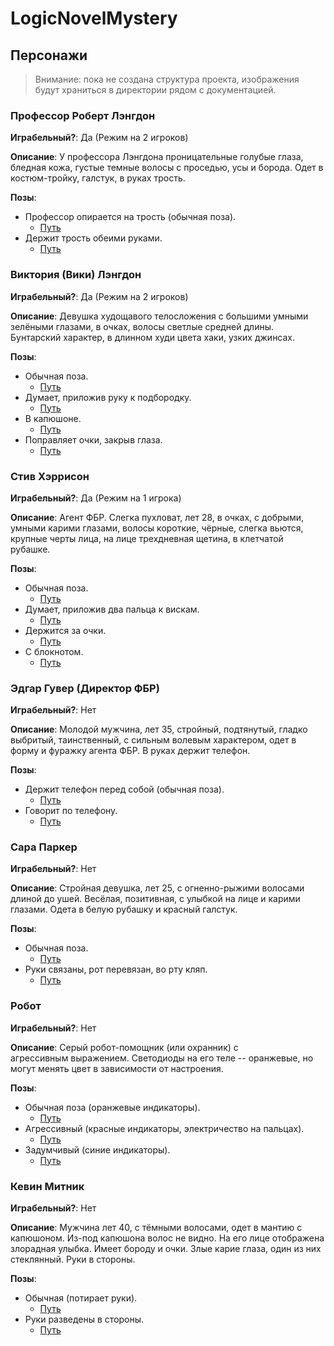 # LogicNovelMystery

## Персонажи

> Внимание: пока не создана структура проекта, изображения будут храниться в директории рядом с документацией.

### Профессор Роберт Лэнгдон

**Играбельный?**: Да (Режим на 2 игроков)

**Описание**: У профессора Лэнгдона проницательные голубые глаза, бледная кожа, густые темные волосы с проседью, усы и борода. Одет в костюм-тройку, галстук, в руках трость.

**Позы**:
- Профессор опирается на трость (обычная поза).
  - [Путь](./images/sprites/professor_idle.webp)
- Держит трость обеими руками.
  - [Путь](./images/sprites/professor_hold_cane.webp)

### Виктория (Вики) Лэнгдон

**Играбельный?**: Да (Режим на 2 игроков)

**Описание**: Девушка худощавого телосложения с большими умными зелёными глазами, в очках, волосы светлые средней длины. Бунтарский характер, в длинном худи цвета хаки, узких джинсах.

**Позы**:
- Обычная поза.
  - [Путь](./images/sprites/vicky_idle.webp)
- Думает, приложив руку к подбородку.
  - [Путь](./images/sprites/vicky_think.webp)
- В капюшоне.
  - [Путь](./images/sprites/vicky_hood.webp)
- Поправляет очки, закрыв глаза.
  - [Путь](./images/sprites/vicky_adjust_glasses.webp)

### Стив Хэррисон

**Играбельный?**: Да (Режим на 1 игрока)

**Описание**: Агент ФБР. Слегка пухловат, лет 28, в очках, с добрыми, умными карими глазами, волосы короткие, чёрные, слегка вьются, крупные черты лица, на лице трехдневная щетина, в клетчатой рубашке.

**Позы**:
- Обычная поза.
  - [Путь](./images/sprites/steve_idle.webp)
- Думает, приложив два пальца к вискам.
  - [Путь](./images/sprites/steve_think.webp)
- Держится за очки.
  - [Путь](./images/sprites/steve_hold_glasses.webp)
- С блокнотом.
  - [Путь](./images/sprites/steve_hold_notebook.webp)
  
### Эдгар Гувер (Директор ФБР)

**Играбельный?**: Нет

**Описание**: Молодой мужчина, лет 35, стройный, подтянутый, гладко выбритый, таинственный, с сильным волевым характером, одет в форму и фуражку агента ФБР. В руках держит телефон.

**Позы**:
- Держит телефон перед собой (обычная поза).
  - [Путь](./images/sprites/fbi_idle.webp)
- Говорит по телефону.
  - [Путь](./images/sprites/fbi_phone.webp)

### Сара Паркер

**Играбельный?**: Нет

**Описание**: Стройная девушка, лет 25, с огненно-рыжими волосами длиной до ушей. Весёлая, позитивная, с улыбкой на лице и карими глазами. Одета в белую рубашку и красный галстук.

**Позы**:
- Обычная поза.
  - [Путь](./images/sprites/sarah_idle.webp)
- Руки связаны, рот перевязан, во рту кляп.
  - [Путь](./images/sprites/sarah_hostage.webp)

### Робот

**Играбельный?**: Нет

**Описание**: Серый робот-помощник (или охранник) с агрессивным выражением. Светодиоды на его теле -- оранжевые, но могут менять цвет в зависимости от настроения.

**Позы**:
- Обычная поза (оранжевые индикаторы).
  - [Путь](./images/sprites/guard_idle.webp)
- Агрессивный (красные индикаторы, электричество на пальцах).
  - [Путь](./images/sprites/guard_angry.webp)
- Задумчивый (синие индикаторы).
  - [Путь](./images/sprites/guard_think.webp)

### Кевин Митник

**Играбельный?**: Нет

**Описание**: Мужчина лет 40, с тёмными волосами, одет в мантию с капюшоном. Из-под капюшона волос не видно. На его лице отображена злорадная улыбка. Имеет бороду и очки. Злые карие глаза, один из них стеклянный. Руки в стороны.

**Позы**:
- Обычная (потирает руки).
  - [Путь](./images/sprites/walter_idle.webp)
- Руки разведены в стороны.
  - [Путь](./images/sprites/walter_shrug.webp)

